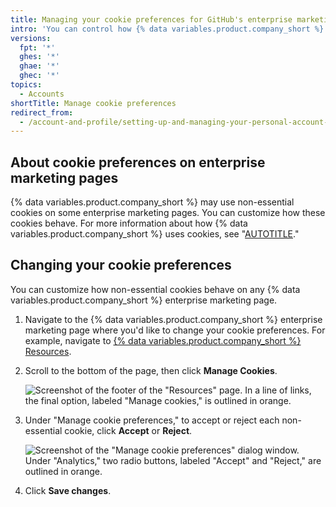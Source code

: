 ```yaml
---
title: Managing your cookie preferences for GitHub's enterprise marketing pages
intro: 'You can control how {% data variables.product.company_short %} uses information from non-essential tracking cookies for enterprise marketing pages.'
versions:
  fpt: '*'
  ghes: '*'
  ghae: '*'
  ghec: '*'
topics:
  - Accounts
shortTitle: Manage cookie preferences
redirect_from:
  - /account-and-profile/setting-up-and-managing-your-personal-account-on-github/managing-personal-account-settings/managing-your-cookie-preferences-for-githubs-enterprise-marketing-pages
---
```


## About cookie preferences on enterprise marketing pages

{% data variables.product.company_short %} may use non-essential cookies on some enterprise marketing pages. You can customize how these cookies behave. For more information about how {% data variables.product.company_short %} uses cookies, see "[AUTOTITLE](/free-pro-team@latest/site-policy/privacy-policies/github-privacy-statement)."

## Changing your cookie preferences

You can customize how non-essential cookies behave on any {% data variables.product.company_short %} enterprise marketing page.

1. Navigate to the {% data variables.product.company_short %} enterprise marketing page where you'd like to change your cookie preferences. For example, navigate to [{% data variables.product.company_short %} Resources](https://resources.github.com/).
1. Scroll to the bottom of the page, then click **Manage Cookies**.

   ![Screenshot of the footer of the "Resources" page. In a line of links, the final option, labeled "Manage cookies," is outlined in orange.](/assets/images/help/settings/cookie-settings-manage.png)

1. Under "Manage cookie preferences," to accept or reject each non-essential cookie, click **Accept** or **Reject**.

   ![Screenshot of the "Manage cookie preferences" dialog window. Under "Analytics," two radio buttons, labeled "Accept" and "Reject," are outlined in orange.](/assets/images/help/settings/cookie-settings-accept-or-reject.png)

1. Click **Save changes**.

